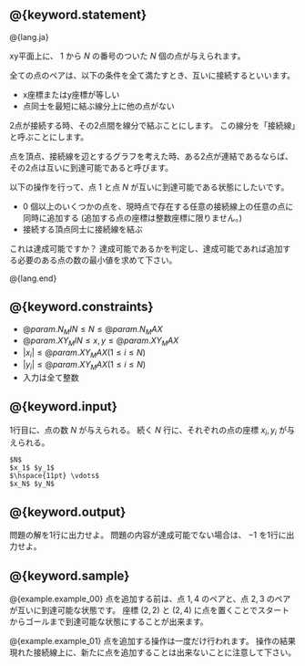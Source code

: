 ## @{keyword.statement}

@{lang.ja}

xy平面上に、 $1$ から $N$ の番号のついた $N$ 個の点が与えられます。

全ての点のペアは、以下の条件を全て満たすとき、互いに接続するといいます。

- x座標またはy座標が等しい
- 点同士を最短に結ぶ線分上に他の点がない

2点が接続する時、その2点間を線分で結ぶことにします。
この線分を「接続線」と呼ぶことにします。

点を頂点、接続線を辺とするグラフを考えた時、ある2点が連結であるならば、その2点は互いに到達可能であると呼びます。

以下の操作を行って、点 $1$ と点 $N$ が互いに到達可能である状態にしたいです。

- $0$ 個以上のいくつかの点を、現時点で存在する任意の接続線上の任意の点に同時に追加する
(追加する点の座標は整数座標に限りません。)
- 接続する頂点同士に接続線を結ぶ

これは達成可能ですか？
達成可能であるかを判定し、達成可能であれば追加する必要のある点の数の最小値を求めて下さい。

@{lang.end}
## @{keyword.constraints}

- $@{param.N_MIN} \leq N \leq @{param.N_MAX}$
- $@{param.XY_MIN} \leq x, y \leq @{param.XY_MAX}$
- $|x_i| \leq @{param.XY_MAX} (1 \leq i \leq N)$
- $|y_i| \leq @{param.XY_MAX} (1 \leq i \leq N)$
- 入力は全て整数

## @{keyword.input}
1行目に、点の数 $N$ が与えられる。
続く $N$ 行に、それぞれの点の座標 $x_i, y_i$ が与えられる。

```
$N$
$x_1$ $y_1$
$\hspace{11pt} \vdots$
$x_N$ $y_N$
```

## @{keyword.output}
問題の解を1行に出力せよ。
問題の内容が達成可能でない場合は、 $-1$ を1行に出力せよ。

## @{keyword.sample}

@{example.example_00}
点を追加する前は、点 $1, 4$ のペアと、点 $2, 3$ のペアが互いに到達可能な状態です。
座標 $(2, 2)$ と $(2, 4)$ に点を置くことでスタートからゴールまで到達可能な状態にすることが出来ます。

@{example.example_01}
点を追加する操作は一度だけ行われます。
操作の結果現れた接続線上に、新たに点を追加することは出来ないことに注意して下さい。

